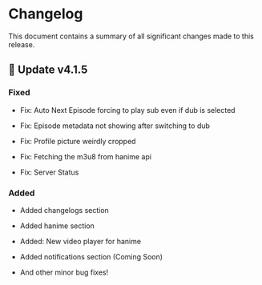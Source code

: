 # Changelog

This document contains a summary of all significant changes made to this release.

## 🎉 Update v4.1.5

### Fixed

- Fix: Auto Next Episode forcing to play sub even if dub is selected

- Fix: Episode metadata not showing after switching to dub

- Fix: Profile picture weirdly cropped

- Fix: Fetching the m3u8 from hanime api

- Fix: Server Status

### Added 

- Added changelogs section

- Added hanime section

- Added: New video player for hanime

- Added notifications section (Coming Soon)

- And other minor bug fixes!
